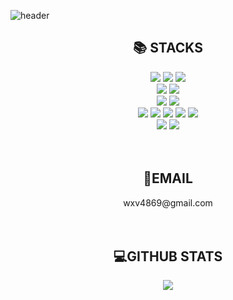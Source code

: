![header](https://capsule-render.vercel.app/api?type=waving&color=timeGradient&height=300&text=Welcome&#33;&desc=Jiyoon&#39;s%20GitHub%20Profile&fontSize=70&descSize=20&descAlign=80&fontAlignY=40&descAlignY=55)
<div align=center><h2>📚 STACKS</h2></div>

<div align=center>
  <img src="https://img.shields.io/badge/html5-E34F26?style=flat-square&logo=html5&logoColor=white"/>
  <img src="https://img.shields.io/badge/css-1572B6?style=flat-square&logo=css3&logoColor=white"/>
  <img src="https://img.shields.io/badge/JavaScript-F7DF1E?style=flat-square&logo=JavaScript&logoColor=white"/><br>

  <img src="https://img.shields.io/badge/Java-0769AD?style=flat-square&logo=Java&logoColor=white"/>
  <img src="https://img.shields.io/badge/Spring-6DB33F?style=flat-square&logo=Spring&logoColor=white"/><br>

  <img src="https://img.shields.io/badge/Oracle-F80000?style=flat-square&logo=Oracle&logoColor=white"/>
  <img src="https://img.shields.io/badge/Firebase-FFCA28?style=flat-square&logo=Firebase&logoColor=white"/><br>
  
  <img src="https://img.shields.io/badge/Android-3DDC84?style=flat-square&logo=Android&logoColor=white"/>
  <img src="https://img.shields.io/badge/IntelliJ IDEA-000000?style=flat-square&logo=IntelliJ IDEA&logoColor=white"/>
  <img src="https://img.shields.io/badge/Eclipse IDE-2C2255?style=flat-square&logo=Eclipse IDE&logoColor=white"/>
  <img src="https://img.shields.io/badge/STS-6DB33F?style=flat-square&logo=Spring&logoColor=white"/>
  <img src="https://img.shields.io/badge/Visual Studio Code-007ACC?style=flat-square&logo=Visual Studio Code&logoColor=white"/><br>

  <img src="https://img.shields.io/badge/GitHub-181717?style=flat-square&logo=GitHub&logoColor=white"/>
  <img src="https://img.shields.io/badge/Figma-F24E1E?style=flat-square&logo=Figma&logoColor=white"/>
</div>
<br><br>

<div align=center>
  <h2>📩EMAIL</h2>
  wxv4869@gmail.com
</div>
<br><br>

<div align=center><h2>💻GITHUB STATS</h2></center>
<div align=center>
	<picture>
	  <source
	    srcset="https://github-readme-stats.vercel.app/api?username=wxv4869&show_icons=true&theme=radical"
	    media="(prefers-color-scheme: radical)"/>
	  <source
	    srcset="https://github-readme-stats.vercel.app/api?username=wxv4869&show_icons=true&theme=radical"
	    media="(prefers-color-scheme: light), (prefers-color-scheme: no-preference)"/>
	  <img src="https://github-readme-stats.vercel.app/api?username=wxv4869&show_icons=true&theme=radical" />
	</picture>
</center>
